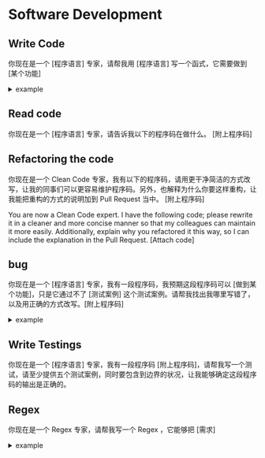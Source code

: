 # Software Development

## Write Code

你现在是一个 [程序语言] 专家，请帮我用 [程序语言] 写一个函式，它需要做到 [某个功能]

<details>
<summary>example</summary>
👉 你现在是一个 JavaScript 专家，请帮我用 JavaScript 写一个函式，它需要做到 输入一个一维数组，把这个一维数组转换成二维数组。同时我要能够自由地决定二维数组中的子数组长度是多少
</details>

## Read code

你现在是一个 [程序语言] 专家，请告诉我以下的程序码在做什么。 [附上程序码]

## Refactoring the code

你现在是一个 Clean Code 专家，我有以下的程序码，请用更干净简洁的方式改写，让我的同事们可以更容易维护程序码。另外，也解释为什么你要这样重构，让我能把重构的方式的说明加到 Pull Request 当中。 [附上程序码]

You are now a Clean Code expert. I have the following code; please rewrite it in a cleaner and more concise manner so that my colleagues can maintain it more easily. Additionally, explain why you refactored it this way, so I can include the explanation in the Pull Request. [Attach code]

## bug

你现在是一个 [程序语言] 专家，我有一段程序码，我预期这段程序码可以 [做到某个功能]，只是它通过不了 [测试案例] 这个测试案例。请帮我找出我哪里写错了，以及用正确的方式改写。[附上程序码]

<details>
<summary>example</summary>
👉 你现在是一个 python 专家，我有一段程序码，我预期这段程序码可以判断一个字串是不是镜像回文，只是它通过不了 aacdeedcc 这个测试案例。请帮我找出我哪里写错了，以及用正确的方式改写。[附上程序码]
</details>

## Write Testings

你现在是一个 [程序语言] 专家，我有一段程序码 [附上程序码]，请帮我写一个测试，请至少提供五个测试案例，同时要包含到边界的状况，让我能够确定这段程序码的输出是正确的。

## Regex

你现在是一个 Regex 专家，请帮我写一个 Regex ，它能够把 [需求]

<details>
<summary>example</summary>
👉 你现在是一个 Regex 专家，请帮我写一个 Regex ，它能够把输入一个字串，把这个字串中的所有数字都取出来
</details>
